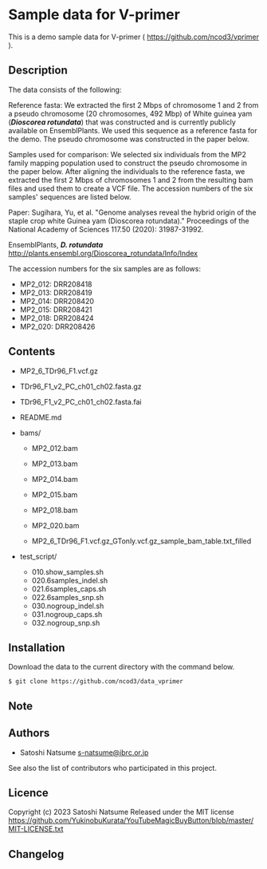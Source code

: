 # Sample data for V-primer

This is a demo sample data for V-primer ( https://github.com/ncod3/vprimer ).

## Description

The data consists of the following:

Reference fasta: We extracted the first 2 Mbps of chromosome 1 and 2 from a pseudo chromosome (20 chromosomes, 492 Mbp) of White guinea yam (***Dioscorea rotundata***) that was constructed and is currently publicly available on EnsemblPlants. We used this sequence as a reference fasta for the demo. The pseudo chromosome was constructed in the paper below.

Samples used for comparison: We selected six individuals from the MP2 family mapping population used to construct the pseudo chromosome in the paper below. After aligning the individuals to the reference fasta, we extracted the first 2 Mbps of chromosomes 1 and 2 from the resulting bam files and used them to create a VCF file. The accession numbers of the six samples' sequences are listed below.

Paper: Sugihara, Yu, et al. "Genome analyses reveal the hybrid origin of the staple crop white Guinea yam (Dioscorea rotundata)." Proceedings of the National Academy of Sciences 117.50 (2020): 31987-31992.

EnsemblPlants, ***D. rotundata***
http://plants.ensembl.org/Dioscorea_rotundata/Info/Index

The accession numbers for the six samples are as follows:

- MP2_012: DRR208418
- MP2_013: DRR208419
- MP2_014: DRR208420
- MP2_015: DRR208421
- MP2_018: DRR208424
- MP2_020: DRR208426


## Contents

- MP2_6_TDr96_F1.vcf.gz
- TDr96_F1_v2_PC_ch01_ch02.fasta.gz
- TDr96_F1_v2_PC_ch01_ch02.fasta.fai
- README.md

- bams/
	- MP2_012.bam
	- MP2_013.bam
	- MP2_014.bam
	- MP2_015.bam
	- MP2_018.bam
	- MP2_020.bam

	- MP2_6_TDr96_F1.vcf.gz_GTonly.vcf.gz_sample_bam_table.txt_filled

- test_script/
	- 010.show_samples.sh
	- 020.6samples_indel.sh
	- 021.6samples_caps.sh
	- 022.6samples_snp.sh
	- 030.nogroup_indel.sh
	- 031.nogroup_caps.sh
	- 032.nogroup_snp.sh


## Installation

Download the data to the current directory with the command below.

~~~
$ git clone https://github.com/ncod3/data_vprimer
~~~

## Note

## Authors

- Satoshi Natsume s-natsume@ibrc.or.jp

See also the list of contributors who participated in this project.

## Licence

Copyright (c) 2023 Satoshi Natsume
Released under the MIT license
https://github.com/YukinobuKurata/YouTubeMagicBuyButton/blob/master/MIT-LICENSE.txt

## Changelog

